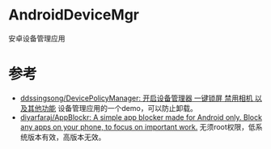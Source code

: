 # AndroidDeviceMgr
安卓设备管理应用



# 参考

- [ddssingsong/DevicePolicyManager: 开启设备管理器 一键锁屏 禁用相机 以及其他功能](https://github.com/ddssingsong/DevicePolicyManager) 设备管理应用的一个demo，可以防止卸载。
- [diyarfaraj/AppBlockr: A simple app blocker made for Android only. Block any apps on your phone, to focus on important work.](https://github.com/diyarfaraj/AppBlockr) 无须root权限，低系统版本有效，高版本无效。
